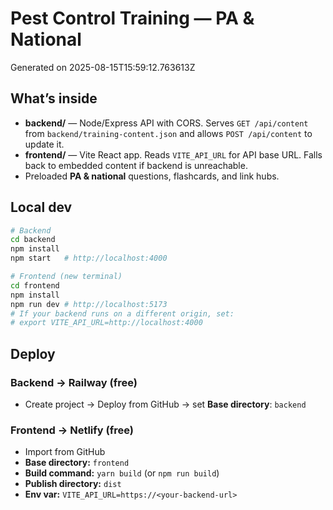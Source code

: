# Pest Control Training — PA & National

Generated on 2025-08-15T15:59:12.763613Z

## What’s inside
- **backend/** — Node/Express API with CORS. Serves `GET /api/content` from `backend/training-content.json` and allows `POST /api/content` to update it.
- **frontend/** — Vite React app. Reads `VITE_API_URL` for API base URL. Falls back to embedded content if backend is unreachable.
- Preloaded **PA & national** questions, flashcards, and link hubs.

## Local dev
```bash
# Backend
cd backend
npm install
npm start   # http://localhost:4000

# Frontend (new terminal)
cd frontend
npm install
npm run dev # http://localhost:5173
# If your backend runs on a different origin, set:
# export VITE_API_URL=http://localhost:4000
```

## Deploy
### Backend → Railway (free)
- Create project → Deploy from GitHub → set **Base directory**: `backend`

### Frontend → Netlify (free)
- Import from GitHub
- **Base directory:** `frontend`
- **Build command:** `yarn build`  (or `npm run build`)
- **Publish directory:** `dist`
- **Env var:** `VITE_API_URL=https://<your-backend-url>`
